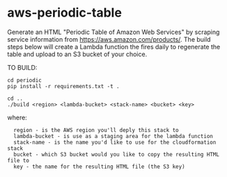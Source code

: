 # aws-periodic-table
Generate an HTML "Periodic Table of Amazon Web Services" by scraping service information from https://aws.amazon.com/products/. The build steps below will create a Lambda function the fires daily to regenerate the table and upload to an S3 bucket of your choice.

TO BUILD:
```
cd periodic
pip install -r requirements.txt -t .

cd ..
./build <region> <lambda-bucket> <stack-name> <bucket> <key>
```  
where:
```
  region - is the AWS region you'll deply this stack to
  lambda-bucket - is use as a staging area for the lambda function
  stack-name - is the name you'd like to use for the cloudformation stack
  bucket - which S3 bucket would you like to copy the resulting HTML file to
  key - the name for the resulting HTML file (the S3 key)
```  
